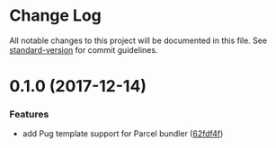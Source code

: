 # Change Log

All notable changes to this project will be documented in this file. See [standard-version](https://github.com/conventional-changelog/standard-version) for commit guidelines.

<a name="0.1.0"></a>
# 0.1.0 (2017-12-14)


### Features

* add Pug template support for Parcel bundler ([62fdf4f](https://github.com/Ty3uK/parcel-plugin-pug/commit/62fdf4f))

